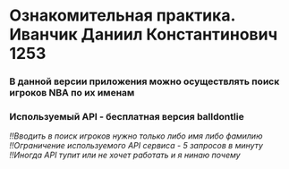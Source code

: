 # Ознакомительная практика. Иванчик Даниил Константинович 1253  

### В данной версии приложения можно осуществлять поиск игроков NBA по их именам  
### Используемый API - бесплатная версия balldontlie  

*!!Вводить в поиск игроков нужно только либо имя либо фамилию*  
*!!Ограничение используемого API сервиса - 5 запросов в минуту*  
*!!Иногда API тупит или не хочет работать и я нинаю почему*

